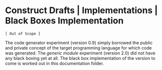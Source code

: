 Construct Drafts | Implementations | Black Boxes Implementation
===============================================================

`[ Out of Scope ]`

The code generator experiment (version 0.9) simply borrowed the public and private concept of the target programming language for which code was generated. The *generic module* experiment (version 2.0) did not have any black boxing yet at all. The black box implementation of the version to come is worked out in this documentation folder.

